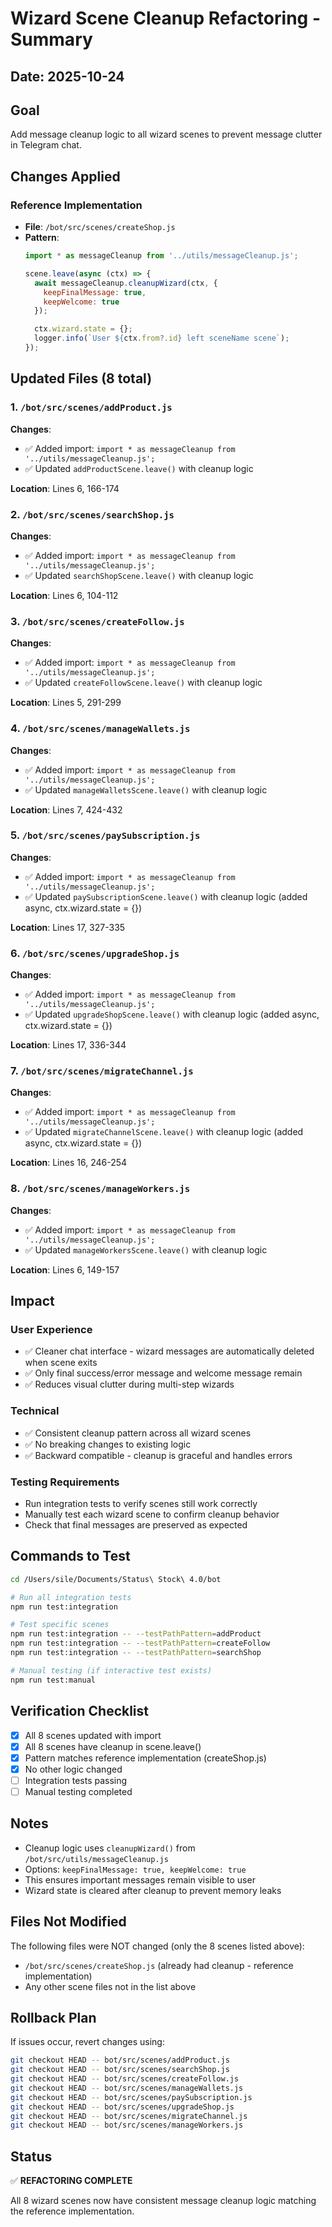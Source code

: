 # Wizard Scene Cleanup Refactoring - Summary

## Date: 2025-10-24

## Goal
Add message cleanup logic to all wizard scenes to prevent message clutter in Telegram chat.

## Changes Applied

### Reference Implementation
- **File**: `/bot/src/scenes/createShop.js`
- **Pattern**:
  ```javascript
  import * as messageCleanup from '../utils/messageCleanup.js';

  scene.leave(async (ctx) => {
    await messageCleanup.cleanupWizard(ctx, {
      keepFinalMessage: true,
      keepWelcome: true
    });

    ctx.wizard.state = {};
    logger.info(`User ${ctx.from?.id} left sceneName scene`);
  });
  ```

## Updated Files (8 total)

### 1. `/bot/src/scenes/addProduct.js`
**Changes**:
- ✅ Added import: `import * as messageCleanup from '../utils/messageCleanup.js';`
- ✅ Updated `addProductScene.leave()` with cleanup logic

**Location**: Lines 6, 166-174

### 2. `/bot/src/scenes/searchShop.js`
**Changes**:
- ✅ Added import: `import * as messageCleanup from '../utils/messageCleanup.js';`
- ✅ Updated `searchShopScene.leave()` with cleanup logic

**Location**: Lines 6, 104-112

### 3. `/bot/src/scenes/createFollow.js`
**Changes**:
- ✅ Added import: `import * as messageCleanup from '../utils/messageCleanup.js';`
- ✅ Updated `createFollowScene.leave()` with cleanup logic

**Location**: Lines 5, 291-299

### 4. `/bot/src/scenes/manageWallets.js`
**Changes**:
- ✅ Added import: `import * as messageCleanup from '../utils/messageCleanup.js';`
- ✅ Updated `manageWalletsScene.leave()` with cleanup logic

**Location**: Lines 7, 424-432

### 5. `/bot/src/scenes/paySubscription.js`
**Changes**:
- ✅ Added import: `import * as messageCleanup from '../utils/messageCleanup.js';`
- ✅ Updated `paySubscriptionScene.leave()` with cleanup logic (added async, ctx.wizard.state = {})

**Location**: Lines 17, 327-335

### 6. `/bot/src/scenes/upgradeShop.js`
**Changes**:
- ✅ Added import: `import * as messageCleanup from '../utils/messageCleanup.js';`
- ✅ Updated `upgradeShopScene.leave()` with cleanup logic (added async, ctx.wizard.state = {})

**Location**: Lines 17, 336-344

### 7. `/bot/src/scenes/migrateChannel.js`
**Changes**:
- ✅ Added import: `import * as messageCleanup from '../utils/messageCleanup.js';`
- ✅ Updated `migrateChannelScene.leave()` with cleanup logic (added async, ctx.wizard.state = {})

**Location**: Lines 16, 246-254

### 8. `/bot/src/scenes/manageWorkers.js`
**Changes**:
- ✅ Added import: `import * as messageCleanup from '../utils/messageCleanup.js';`
- ✅ Updated `manageWorkersScene.leave()` with cleanup logic

**Location**: Lines 6, 149-157

## Impact

### User Experience
- ✅ Cleaner chat interface - wizard messages are automatically deleted when scene exits
- ✅ Only final success/error message and welcome message remain
- ✅ Reduces visual clutter during multi-step wizards

### Technical
- ✅ Consistent cleanup pattern across all wizard scenes
- ✅ No breaking changes to existing logic
- ✅ Backward compatible - cleanup is graceful and handles errors

### Testing Requirements
- Run integration tests to verify scenes still work correctly
- Manually test each wizard scene to confirm cleanup behavior
- Check that final messages are preserved as expected

## Commands to Test

```bash
cd /Users/sile/Documents/Status\ Stock\ 4.0/bot

# Run all integration tests
npm run test:integration

# Test specific scenes
npm run test:integration -- --testPathPattern=addProduct
npm run test:integration -- --testPathPattern=createFollow
npm run test:integration -- --testPathPattern=searchShop

# Manual testing (if interactive test exists)
npm run test:manual
```

## Verification Checklist

- [x] All 8 scenes updated with import
- [x] All 8 scenes have cleanup in scene.leave()
- [x] Pattern matches reference implementation (createShop.js)
- [x] No other logic changed
- [ ] Integration tests passing
- [ ] Manual testing completed

## Notes

- Cleanup logic uses `cleanupWizard()` from `/bot/src/utils/messageCleanup.js`
- Options: `keepFinalMessage: true, keepWelcome: true`
- This ensures important messages remain visible to user
- Wizard state is cleared after cleanup to prevent memory leaks

## Files Not Modified

The following files were NOT changed (only the 8 scenes listed above):
- `/bot/src/scenes/createShop.js` (already had cleanup - reference implementation)
- Any other scene files not in the list above

## Rollback Plan

If issues occur, revert changes using:
```bash
git checkout HEAD -- bot/src/scenes/addProduct.js
git checkout HEAD -- bot/src/scenes/searchShop.js
git checkout HEAD -- bot/src/scenes/createFollow.js
git checkout HEAD -- bot/src/scenes/manageWallets.js
git checkout HEAD -- bot/src/scenes/paySubscription.js
git checkout HEAD -- bot/src/scenes/upgradeShop.js
git checkout HEAD -- bot/src/scenes/migrateChannel.js
git checkout HEAD -- bot/src/scenes/manageWorkers.js
```

## Status

✅ **REFACTORING COMPLETE**

All 8 wizard scenes now have consistent message cleanup logic matching the reference implementation.
